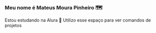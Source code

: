 ### Meu nome é Mateus Moura Pinheiro 🗺️
 Estou estudando na Alura 📖
 Utilizo esse espaço para ver comandos de projetos
 
